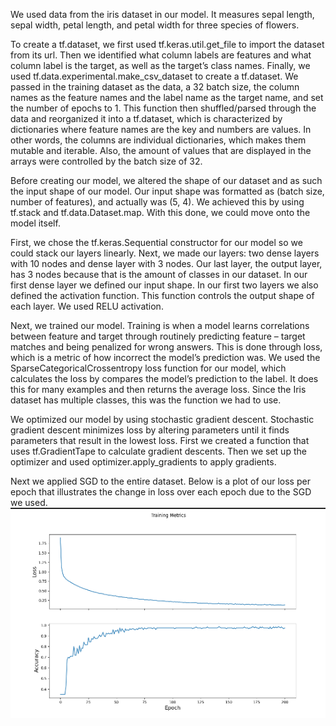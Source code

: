We used data from the iris dataset in our model. It measures sepal length, sepal width, petal length, and petal width for three species of flowers.

To create a tf.dataset, we first used tf.keras.util.get_file to import the dataset from its url. Then we identified what column labels are features and what column label is the target, as well as the target’s class names. Finally, we used tf.data.experimental.make_csv_dataset to create a tf.dataset. 
We passed in the training dataset as the data, a 32 batch size, the column names as the feature names and the label name as the target name, and set the number of epochs to 1. 
This function then shuffled/parsed through the data and reorganized it into a tf.dataset, which is characterized by dictionaries where feature names are the key and numbers are values. In other words, the columns are individual dictionaries, which makes them mutable and iterable. Also, the amount of values that are displayed in the arrays were controlled by the batch size of 32.

Before creating our model, we altered the shape of our dataset and as such the input shape of our model. Our input shape was formatted as (batch size, number of features), and actually was (5, 4). We achieved this by using tf.stack and tf.data.Dataset.map.
With this done, we could move onto the model itself.

First, we chose the tf.keras.Sequential constructor for our model so we could stack our layers linearly.
Next, we made our layers: two dense layers with 10 nodes and dense layer with 3 nodes. Our last layer, the output layer, has 3 nodes because that is the amount of classes in our dataset.
In our first dense layer we defined our input shape.
In our first two layers we also defined the activation function. This function controls the output shape of each layer. We used RELU activation.  

Next, we trained our model. Training is when a model learns correlations between feature and target through routinely predicting feature – target matches and being penalized for wrong answers. This is done through loss, which is a metric of how incorrect the model’s prediction was. We used the SparseCategoricalCrossentropy loss function for our model, which calculates the loss by compares the model’s prediction to the label. It does this for many examples and then returns the average loss. Since the Iris dataset has multiple classes, this was the function we had to use.

We optimized our model by using stochastic gradient descent. Stochastic gradient descent minimizes loss by altering parameters until it finds parameters that result in the lowest loss. First we created a function that uses tf.GradientTape to calculate gradient descents. Then we set up the optimizer and used optimizer.apply_gradients to apply gradients.

Next we applied SGD to the entire dataset. Below is a plot of our loss per epoch that illustrates the change in loss over each epoch due to the SGD we used. 
![img_35.png](img_35.png)

